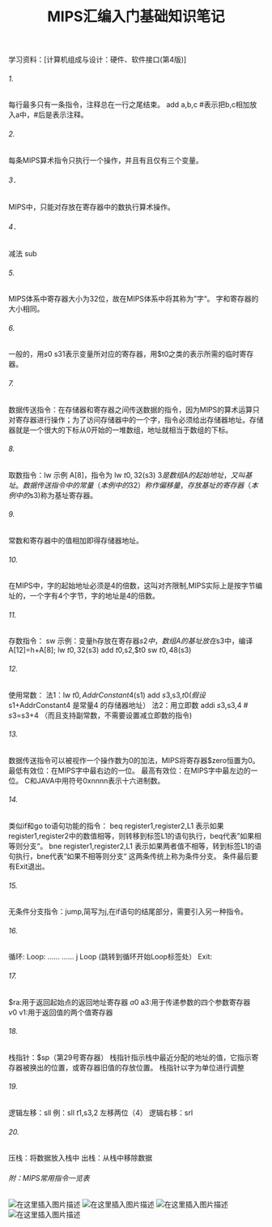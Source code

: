 ﻿---
title: MIPS汇编入门基础知识笔记
categories: 逆向学习笔记
tags:
- 逆向
- 汇编
---
<escape><!-- more --></escape> 

学习资料：[计算机组成与设计：硬件、软件接口(第4版)]
###### 1.
每行最多只有一条指令，注释总在一行之尾结束。
add a,b,c      #表示把b,c相加放入a中，#后是表示注释。

###### 2.
每条MIPS算术指令只执行一个操作，并且有且仅有三个变量。

###### 3．
MIPS中，只能对存放在寄存器中的数执行算术操作。

###### 4．
减法 sub

###### 5.
MIPS体系中寄存器大小为32位，故在MIPS体系中将其称为”字“。
字和寄存器的大小相同。

###### 6.
一般的，用$s0~$s31表示变量所对应的寄存器，用$t0之类的表示所需的临时寄存器。

###### 7.
数据传送指令：在存储器和寄存器之间传送数据的指令，因为MIPS的算术运算只对寄存器进行操作；为了访问存储器中的一个字，指令必须给出存储器地址。存储器就是一个很大的下标从0开始的一堆数组，地址就相当于数组的下标。

###### 8.
取数指令：lw 示例  A[8]，指令为 lw   $t0,32($s3)   $3是数组A的起始地址，又叫基址。数据传送指令中的常量（本例中的32）称作偏移量，存放基址的寄存器（本例中的$s3)称为基址寄存器。

###### 9.
常数和寄存器中的值相加即得存储器地址。

###### 10.
在MIPS中，字的起始地址必须是4的倍数，这叫对齐限制,MIPS实际上是按字节编址的，一个字有4个字节，字的地址是4的倍数。

###### 11.
存数指令：  sw  示例：变量h存放在寄存器$s2中，数组A的基址放在$s3中，编译A[12]=h+A[8];
                 lw  $t0,32($s3)
                 add   $t0,$s2,$t0
                 sw       $t0,48($s3)   

###### 12.
使用常数： 
法1：lw  $t0,AddrConstant4($s1)
         add  $s3,$s3,$t0
(假设$s1+AddrConstant4 是常量4 的存储器地址）
法2：用立即数       addi    $s3,$s3,4            # $s3=$s3+4    （而且支持副常数，不需要设置减立即数的指令)

###### 13.
数据传送指令可以被视作一个操作数为0的加法，MIPS将寄存器$zero恒置为0。
最低有效位：在MIPS字中最右边的一位。
最高有效位：在MIPS字中最左边的一位。
C和JAVA中用符号0xnnnn表示十六进制数。

###### 14.
类似if和go to语句功能的指令：
beq register1,register2,L1   表示如果register1,register2中的数值相等，则转移到标签L1的语句执行，beq代表”如果相等则分支“。
bne register1,register2,L1 表示如果两者值不相等，转到标签L1的语句执行，bne代表“如果不相等则分支“
这两条传统上称为条件分支。
条件最后要有Exit退出。
 
###### 15.
无条件分支指令：jump,简写为j,在if语句的结尾部分，需要引入另一种指令。

###### 16.
循环:
Loop:
……
……
j   Loop        (跳转到循环开始Loop标签处）
Exit:

###### 17.
$ra:用于返回起始点的返回地址寄存器
$a0~$a3:用于传递参数的四个参数寄存器
$v0~$v1:用于返回值的两个值寄存器

###### 18.
栈指针：$sp（第29号寄存器）  栈指针指示栈中最近分配的地址的值，它指示寄存器被换出的位置，或寄存器旧值的存放位置。
栈指针以字为单位进行调整

###### 19.
逻辑左移：sll   例：sll      $t1,$s3,2    左移两位（4）
逻辑右移：srl

###### 20.
压栈：将数据放入栈中
出栈：从栈中移除数据

###### 附：MIPS常用指令一览表
![在这里插入图片描述](https://img-blog.csdnimg.cn/20200323152756435.png)
![在这里插入图片描述](https://img-blog.csdnimg.cn/20200323152812179.png?x-oss-process=image/watermark,type_ZmFuZ3poZW5naGVpdGk,shadow_10,text_aHR0cHM6Ly9ibG9nLmNzZG4ubmV0L0FsaWVuRW93eW5XYW4=,size_16,color_FFFFFF,t_70)
![在这里插入图片描述](https://img-blog.csdnimg.cn/20200323152831498.png?x-oss-process=image/watermark,type_ZmFuZ3poZW5naGVpdGk,shadow_10,text_aHR0cHM6Ly9ibG9nLmNzZG4ubmV0L0FsaWVuRW93eW5XYW4=,size_16,color_FFFFFF,t_70)
![在这里插入图片描述](https://img-blog.csdnimg.cn/20200323152843303.png?x-oss-process=image/watermark,type_ZmFuZ3poZW5naGVpdGk,shadow_10,text_aHR0cHM6Ly9ibG9nLmNzZG4ubmV0L0FsaWVuRW93eW5XYW4=,size_16,color_FFFFFF,t_70)
